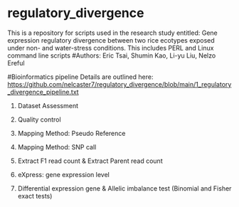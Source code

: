 # regulatory_divergence
This is a repository for scripts used in the research study entitled: Gene expression regulatory divergence between two rice ecotypes exposed under non- and water-stress conditions.
This includes PERL and Linux command line scripts
#Authors: Eric Tsai, Shumin Kao, Li-yu Liu, Nelzo Ereful

#Bioinformatics pipeline
Details are outlined here:
https://github.com/nelcaster7/regulatory_divergence/blob/main/1_regulatory_divergence_pipeline.txt

1. Dataset Assessment

2. Quality control    

3. Mapping Method: Pseudo Reference

4. Mapping Method: SNP call  

5. Extract F1 read count & Extract Parent read count

6.  eXpress:  gene expression level

7. Differential expression gene & Allelic imbalance test (Binomial and Fisher exact tests)

















